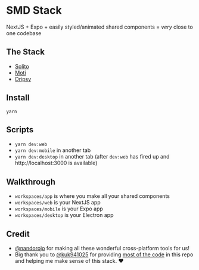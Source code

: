 # SMD Stack

NextJS + Expo + easily styled/animated shared components = _very_ close to one codebase

## The Stack

- [Solito](https://solito.vercel.app/)
- [Moti](https://moti.fyi/)
- [Dripsy](https://www.dripsy.xyz/)

## Install

`yarn`

## Scripts

- `yarn dev:web`
- `yarn dev:mobile` in another tab
- `yarn dev:desktop` in another tab (after `dev:web` has fired up and http://localhost:3000 is available)

## Walkthrough

- `workspaces/app` is where you make all your shared components
- `workspaces/web` is your NextJS app
- `workspaces/mobile` is your Expo app
- `workspaces/desktop` is your Electron app

## Credit

- [@nandorojo](https://github.com/nandorojo) for making all these wonderful cross-platform tools for us!
- Big thank you to [@kuk941025](https://github.com/kuk941025) for providing [most of the code](https://github.com/kuk941025/mono-solito-example) in this repo and helping me make sense of this stack. ❤️